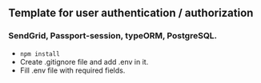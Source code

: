 ## Template for user authentication / authorization
### SendGrid, Passport-session, typeORM, PostgreSQL.
- ```npm install```
- Create .gitignore file and add .env in it.
- Fill .env file with required fields.
